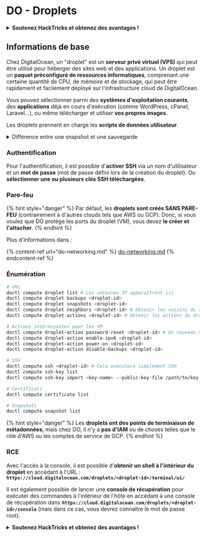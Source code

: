 # DO - Droplets

<details>

<summary><strong>Soutenez HackTricks et obtenez des avantages !</strong></summary>

* Si vous souhaitez voir votre **entreprise annoncée dans HackTricks** ou si vous souhaitez accéder à la **dernière version de PEASS ou télécharger HackTricks en PDF**, consultez les [**PLANS D'ABONNEMENT**](https://github.com/sponsors/carlospolop) !
* Obtenez le [**swag officiel PEASS & HackTricks**](https://peass.creator-spring.com)
* Découvrez [**The PEASS Family**](https://opensea.io/collection/the-peass-family), notre collection d'[**NFTs**](https://opensea.io/collection/the-peass-family) exclusifs
* **Rejoignez le** 💬 [**groupe Discord**](https://discord.gg/hRep4RUj7f) ou le [**groupe Telegram**](https://t.me/peass) ou **suivez** moi sur **Twitter** 🐦 [**@carlospolopm**](https://twitter.com/carlospolopm).

* **Partagez vos astuces de piratage en soumettant des PR aux** [**HackTricks**](https://github.com/carlospolop/hacktricks) et [**HackTricks Cloud**](https://github.com/carlospolop/hacktricks-cloud) **dépôts Github.**

</details>

## Informations de base

Chez DigitalOcean, un "droplet" est un **serveur privé virtuel (VPS)** qui peut être utilisé pour héberger des sites web et des applications. Un droplet est un **paquet préconfiguré de ressources informatiques**, comprenant une certaine quantité de CPU, de mémoire et de stockage, qui peut être rapidement et facilement déployé sur l'infrastructure cloud de DigitalOcean.

Vous pouvez sélectionner parmi des **systèmes d'exploitation courants**, des **applications** déjà en cours d'exécution (comme WordPress, cPanel, Laravel...), ou même télécharger et utiliser **vos propres images**.

Les droplets prennent en charge les **scripts de données utilisateur**.

<details>

<summary>Différence entre une snapshot et une sauvegarde</summary>

Chez DigitalOcean, une snapshot est une copie à un instant donné du disque d'un droplet. Elle capture l'état du disque du droplet au moment où la snapshot a été prise, y compris le système d'exploitation, les applications installées et tous les fichiers et données sur le disque.

Les snapshots peuvent être utilisées pour créer de nouveaux droplets avec la même configuration que le droplet d'origine, ou pour restaurer un droplet à l'état dans lequel il se trouvait lorsque la snapshot a été prise. Les snapshots sont stockées sur le service de stockage d'objets de DigitalOcean, et elles sont incrémentielles, ce qui signifie que seules les modifications depuis la dernière snapshot sont stockées. Cela les rend efficaces à utiliser et rentables à stocker.

En revanche, une sauvegarde est une copie complète d'un droplet, comprenant le système d'exploitation, les applications installées, les fichiers et les données, ainsi que les paramètres et les métadonnées du droplet. Les sauvegardes sont généralement effectuées selon un calendrier régulier, et elles capturent l'état complet d'un droplet à un moment précis.

Contrairement aux snapshots, les sauvegardes sont stockées dans un format compressé et chiffré, et elles sont transférées hors de l'infrastructure de DigitalOcean vers un emplacement distant pour la sauvegarde. Cela rend les sauvegardes idéales pour la récupération après sinistre, car elles fournissent une copie complète d'un droplet qui peut être restaurée en cas de perte de données ou d'autres événements catastrophiques.

En résumé, les snapshots sont des copies à un instant donné du disque d'un droplet, tandis que les sauvegardes sont des copies complètes d'un droplet, y compris ses paramètres et ses métadonnées. Les snapshots sont stockées sur le service de stockage d'objets de DigitalOcean, tandis que les sauvegardes sont transférées hors de l'infrastructure de DigitalOcean vers un emplacement distant. Les snapshots et les sauvegardes peuvent être utilisées pour restaurer un droplet, mais les snapshots sont plus efficaces à utiliser et à stocker, tandis que les sauvegardes fournissent une solution de sauvegarde plus complète pour la récupération après sinistre.

</details>

### Authentification

Pour l'authentification, il est possible d'**activer SSH** via un nom d'utilisateur et un **mot de passe** (mot de passe défini lors de la création du droplet). Ou **sélectionner une ou plusieurs clés SSH téléchargées**.

### Pare-feu

{% hint style="danger" %}
Par défaut, les **droplets sont créés SANS PARE-FEU** (contrairement à d'autres clouds tels que AWS ou GCP). Donc, si vous voulez que DO protège les ports du droplet (VM), vous devez **le créer et l'attacher**.
{% endhint %}

Plus d'informations dans :

{% content-ref url="do-networking.md" %}
[do-networking.md](do-networking.md)
{% endcontent-ref %}

### Énumération

```bash
# VMs
doctl compute droplet list # Les adresses IP apparaîtront ici
doctl compute droplet backups <droplet-id>
doctl compute droplet snapshots <droplet-id>
doctl compute droplet neighbors <droplet-id> # Obtenir les voisins du réseau
doctl compute droplet actions <droplet-id> # Obtenir les actions du droplet

# Actions intéressantes pour les VM
doctl compute droplet-action password-reset <droplet-id> # Un nouveau mot de passe est envoyé par e-mail à l'utilisateur
doctl compute droplet-action enable-ipv6 <droplet-id>
doctl compute droplet-action power-on <droplet-id>
doctl compute droplet-action disable-backups <droplet-id>

# SSH
doctl compute ssh <droplet-id> # Cela exécutera simplement SSH
doctl compute ssh-key list
doctl compute ssh-key import <key-name> --public-key-file /path/to/key.pub

# Certificats
doctl compute certificate list

# Snapshots
doctl compute snapshot list
```

{% hint style="danger" %}
Les **droplets ont des points de terminaison de métadonnées**, mais chez DO, il n'y a **pas d'IAM** ou de choses telles que le rôle d'AWS ou les comptes de service de GCP.
{% endhint %}

### RCE

Avec l'accès à la console, il est possible d'**obtenir un shell à l'intérieur du droplet** en accédant à l'URL : **`https://cloud.digitalocean.com/droplets/<droplet-id>/terminal/ui/`**

Il est également possible de lancer une **console de récupération** pour exécuter des commandes à l'intérieur de l'hôte en accédant à une console de récupération dans **`https://cloud.digitalocean.com/droplets/<droplet-id>/console`** (mais dans ce cas, vous devrez connaître le mot de passe root). 

<details>

<summary><strong>Soutenez HackTricks et obtenez des avantages !</strong></summary>

* Si vous souhaitez voir votre **entreprise annoncée dans HackTricks** ou si vous souhaitez accéder à la **dernière version de PEASS ou télécharger HackTricks en PDF**, consultez les [**PLANS D'ABONNEMENT**](https://github.com/sponsors/carlospolop) !
* Obtenez le [**swag officiel PEASS & HackTricks**](https://peass.creator-spring.com)
* Découvrez [**The PEASS Family**](https://opensea.io/collection/the-peass-family), notre collection d'[**NFTs**](https://opensea.io/collection/the-peass-family) exclusifs
* **Rejoignez le** 💬 [**groupe Discord**](https://discord.gg/hRep4RUj7f) ou le [**groupe Telegram**](https://t.me/peass) ou **suivez** moi sur **Twitter** 🐦 [**@carlospolopm**](https://twitter.com/carlospolopm).

* **Partagez vos astuces de piratage en soumettant des PR aux** [**HackTricks**](https://github.com/carlospolop/hacktricks) et [**HackTricks Cloud**](https://github.com/carlospolop/hacktricks-cloud) **dépôts Github.**

</details>